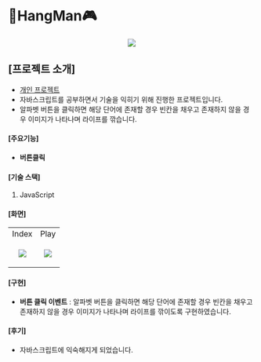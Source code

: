 # 👾HangMan🎮

<p align="center">
  <img src="https://github.com/dev-yihyun/Hang_Man/assets/67820737/fe45ba04-f8de-4780-8aa7-72b0da259526">
</p>

## [프로젝트 소개]
- <u>개인 프로젝트</u>
- 자바스크립트를 공부하면서 기술을 익히기 위해 진행한 프로젝트입니다.
- 알파벳 버튼을 클릭하면 해당 단어에 존재할 경우 빈칸을 채우고 존재하지 않을 경우 이미지가 나타나며 라이프를 깎습니다.

#### [주요기능]
- **버튼클릭**


#### [기술 스택]
1. JavaScript

#### [화면]

<table>
  <tr>
    <td>Index</td>
    <td>Play</td>
  </tr>
  <tr>
    <td>
      <p align="center">
        <img src="https://github.com/dev-yihyun/Hang_Man/assets/67820737/fe45ba04-f8de-4780-8aa7-72b0da259526">
      </p>
    </td>
    <td>
      <p align="center">
        <img src="https://github.com/dev-yihyun/Hang_Man/assets/67820737/7ed46216-743c-41b0-83c2-c165c68b76a9">
      </p>
    </td>
  </tr>


</table>


#### [구현]
- **버튼 클릭 이벤트** : 알파벳 버튼을 클릭하면 해당 단어에 존재할 경우 빈칸을 채우고 존재하지 않을 경우 이미지가 나타나며 라이프를 깎이도록 구현하였습니다.

#### [후기]
- 자바스크립트에 익숙해지게 되었습니다.
